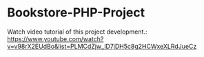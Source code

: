 # Bookstore-PHP-Project

Watch video tutorial of this project development.: https://www.youtube.com/watch?v=v98rX2EUdBo&list=PLMCdZjw_lD7jDH5c8g2HCWxeXLRdJueCz  
